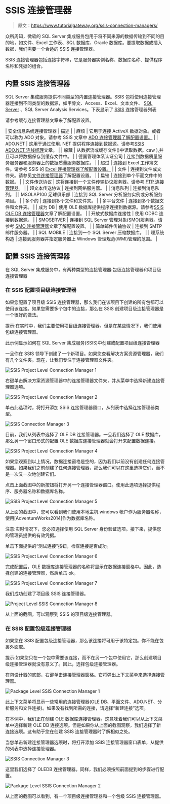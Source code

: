 # SSIS 连接管理器

> 原文：<https://www.tutorialgateway.org/ssis-connection-managers/>

众所周知，微软的 SQL Server 集成服务包用于将不同来源的数据传输到不同的目的地，如文件、Excel 工作表、SQL 数据库、Oracle 数据库。要提取数据或插入数据，我们需要一个合适的 SSIS 连接管理器。

SSIS 连接管理器包括连接字符串，它是服务器实例名称、数据库名称、提供程序名称和凭据的组合。

## 内置 SSIS 连接管理器

SQL Server 集成服务提供不同类型的内置连接管理器。SSIS 包将使用连接管理器连接到不同类型的数据源，如甲骨文、Access、Excel、文本文件、 [SQL Server](https://www.tutorialgateway.org/sql/) 、SQL Server Analysis Services。下表显示了 [SSIS](https://www.tutorialgateway.org/ssis/) 连接管理器列表

请参考缓存连接管理器文章来了解配置设置。

| 安全信息系统连接管理器 | 描述 |
| 麻烦 | 它用于连接 ActiveX 数据对象。或者可以称为 ADO 对象。请参考 SSIS 文章中 [ADO 连接管理器了解配置设置。](https://www.tutorialgateway.org/ado-connection-manager-in-ssis/) |
| ADO.NET | 这用于通过使用. NET 提供程序连接到数据源。请参考[SSIS ADO.NET 连线经理](https://www.tutorialgateway.org/ado-net-connection-manager-in-ssis/)文章。 |
| 躲藏 | 从数据流或缓存文件()中读取数据。caw ),并且可以将数据保存到缓存文件中。 |
| 德国管理体系认证公司 | 连接到数据质量服务服务器和服务器上的数据质量服务数据库。 |
| 超过 | 连接到 Excel 工作簿文件。请参考 SSIS 的 [Excel 连接管理器了解配置设置。](https://www.tutorialgateway.org/excel-connection-manager-in-ssis/) |
| 文件 | 连接到文件或文件夹。请参见[文件连接管理器](https://www.tutorialgateway.org/file-connection-manager-in-ssis/)了解配置设置。 |
| 扁锉 | 连接到单个平面文件中的数据。 |
| 文件传送协议 | 这将连接到一个文件传输协议服务器。请参考 [FTP 连接管理器](https://www.tutorialgateway.org/ssis-ftp-connection-manager/)。 |
| 超文本传送协议 | 连接到网络服务器。 |
| 消息队列 | 连接到消息队列。 |
| MSOLAP100 足球俱乐部 | 连接到 SQL Server 分析服务实例或分析服务项目。 |
| 多个的 | 连接到多个文件和文件夹。 |
| 多平台文件 | 连接到多个数据文件和文件夹。 |
| 成为 DB | 使用 OLE 数据库提供程序连接到数据源。请参考[SSIS OLE DB 连接管理器](https://www.tutorialgateway.org/ole-db-connection-manager-in-ssis/)文章了解配置设置。 |
| 开放式数据库连接性 | 使用 ODBC 连接到数据源。 |
| SMOSERVER | 连接到 SQL Server 管理对象(SMO)服务器。请参考 [SMO 连接管理器](https://www.tutorialgateway.org/smo-connection-manager-in-ssis/)文章了解配置设置。 |
| 简单邮件传输协议 | 连接到 SMTP 邮件服务器。 |
| SQL MOBILE | 连接到一个 SQL Server 压缩数据库。 |
| 理系统构造 | 连接到服务器并指定服务器上 Windows 管理规范(WMI)管理的范围。 |

## 配置 SSIS 连接管理器

在 SQL Server 集成服务中，有两种类型的连接管理器:包级连接管理器和项目级连接管理器

### 在 SSIS 配置项目级连接管理器

如果您配置了项目级 SSIS 连接管理器，那么我们在该项目下创建的所有包都可以使用该连接。如果您需要多个包中的连接，那么在 SSIS 创建项目级连接管理器是一个很好的做法。

提示:在实时中，我们主要使用项目级连接管理器。但是在某些情况下，我们使用包级连接管理器。

此示例显示如何在 SQL Server 集成服务(SSIS)中创建或配置项目级连接管理器

一旦你在 SSIS 领导下创建了一个新项目。如果您查看解决方案资源管理器，我们有几个文件夹。现在，让我们专注于连接管理器文件夹。

![SSIS Project Level Connection Manager 1](img/6a2449169a7a71cb6a451b3fe34c77f1.png)

右键单击解决方案资源管理器中的连接管理器文件夹，并从菜单中选择新建连接管理器选项。

![SSIS Project Level Connection Manager 2](img/a8c4c841fe38b28415d5e1c2ce421771.png)

单击此选项时，将打开添加 SSIS 连接管理器窗口，从列表中选择连接管理器类型。

![SSIS Connection Manager 3](img/c1ad3c9e729da11022869c01b48d727a.png)

目前，我们从列表中选择了 OLE DB 连接管理器。一旦我们选择了 OLE 数据库，那么另一个窗口形式的配置 OLE 数据库连接管理器就会打开来配置数据连接。

![SSIS Project Level Connection Manager 4](img/c13e99f2d05c36a579fe8e54c10c2ad6.png)

如果您观察到以上情况，数据连接窗格是空的，因为我们以前没有创建任何连接管理器。如果我们之前创建了任何连接管理器，那么我们可以在这里选择它们，而不是一次又一次地创建它们。

点击上面截图中的新按钮将打开另一个连接管理器窗口。使用此选项选择提供程序、服务器名称和数据库名称。

![SSIS Project Level Connection Manager 5](img/4dcb34e9da412e33d09cb3dc905d3373.png)

从上面的截图中，您可以看到我们使用本地主机 windows 帐户作为服务器名称，使用[AdventureWorks2014]作为数据库名称。

注意:实时情况下，您必须选择使用 SQL Server 身份验证选项。接下来，提供您的管理员提供的有效凭据。

单击下面提供的“测试连接”按钮，检查连接是否成功。

![SSIS Project Level Connection Manager 6](img/e268a3cec5561d97121549cdaf2b4d58.png)

完成配置后，OLE 数据库连接管理器的名称将显示在数据连接窗格中。因此，选择创建的连接管理器，然后单击 ok。

![SSIS Project Level Connection Manager 7](img/92dd13e2f673e69c0c2181b5454a352d.png)

我们成功创建了项目级 SSIS 连接管理器。

![Project Level SSIS Connection Manager 8](img/84f83557f2eb66899fb9fa6b66b1d318.png)

从上面的截图，可以观察到 SSIS 的项目级连接管理器。

### 在 SSIS 配置包级连接管理器

如果您在 SSIS 配置包级连接管理器，那么该连接将可用于该特定包。你不能在包裹外面取。

提示:如果您只在一个包中需要该连接，而不在另一个包中使用它，那么创建项目级连接管理器就没有意义了。因此，选择包级连接管理器。

在包设计器的底部，右键单击连接管理器窗格。它将弹出上下文菜单来选择连接管理器。

![Package Level SSIS Connection Manager 1](img/ee0c08083295989a9e259335c5fd5810.png)

此上下文菜单将显示一些常用的连接管理器(OLE DB、平面文件、ADO.NET、分析服务和文件连接)。如果没有找到所需的连接，请选择“新建连接”选项。

在本例中，我们正在创建 OLE 数据库连接管理器。这意味着我们可以从上下文菜单中选择新建 OLE DB 连接选项。但是如果你从上面的截图观察，我们选择了新连接选项。这有助于您在创建 SSIS 连接管理器时了解相似之处。

当您单击新建连接管理器选项时，将打开添加 SSIS 连接管理器窗口表单，从提供的列表中选择连接管理器。

![SSIS Connection Manager 3](img/c1ad3c9e729da11022869c01b48d727a.png)

这里我们选择了 OLEDB 连接管理器。同样，我们必须按照前面提到的步骤进行配置。

![Package Level SSIS Connection Manager 2](img/0bbb97e3e817cff27333df8f1fe528f5.png)

从上面的截图可以看到，有一个项目级连接管理器和一个包级 SSIS 连接管理器。